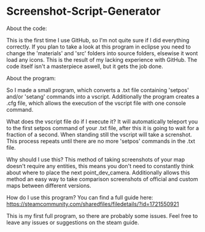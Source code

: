 # Screenshot-Script-Generator
About the code:

This is the first time I use GitHub, so I'm not quite sure if I did everything correctly. If you plan to take a look at this program in eclipse you need to change the 'materials' and 'src' folders into source folders, elsewise it wont load any icons. This is the result of my lacking experience with GitHub.
The code itself isn't a masterpiece aswell, but it gets the job done.

About the program:

So I made a small program, which converts a .txt file containing 'setpos' and/or 'setang' commands into a vscript. Additionally the program creates a .cfg file, which allows the execution of the vscript file with one console command.

What does the vscript file do if I execute it?
It will automatically teleport you to the first setpos command of your .txt file, after this it is going to wait for a fraction of a second. When standing still the vscript will take a screnshot. This process repeats until there are no more 'setpos' commands in the .txt file.

Why should I use this?
This method of taking screenshots of your map doesn't require any entities, this means you don't need to constantly think about where to place the next point_dev_camera. Additionally allows this method an easy way to take comparison screenshots of official and custom maps between different versions.

How do I use this program?
You can find a full guide here: https://steamcommunity.com/sharedfiles/filedetails/?id=1721550921

This is my first full program, so there are probably some issues. Feel free to leave any issues or suggestions on the steam guide.

